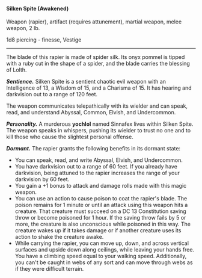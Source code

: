 #### Silken Spite (Awakened)

Weapon (rapier), artifact (requires attunement), martial weapon, melee weapon, 2 lb.

1d8 piercing  - finesse, Vestige

---

The blade of this rapier is made of spider silk. Its onyx pommel is tipped with a ruby cut in the shape of a spider, and the blade carries the blessing of Lolth.

***Sentience.*** Silken Spite is a sentient chaotic evil weapon with an Intelligence of 13, a Wisdom of 15, and a Charisma of 15. It has hearing and darkvision out to a range of 120 feet.

The weapon communicates telepathically with its wielder and can speak, read, and understand Abyssal, Common, Elvish, and Undercommon.

***Personality.*** A murderous **yochlol** named Sinnafex lives within Silken Spite. The weapon speaks in whispers, pushing its wielder to trust no one and to kill those who cause the slightest personal offense.

***Dormant.*** The rapier grants the following benefits in its dormant state:

- You can speak, read, and write Abyssal, Elvish, and Undercommon.
- You have darkvision out to a range of 60 feet. If you already have darkvision, being attuned to the rapier increases the range of your darkvision by 60 feet.
- You gain a +1 bonus to attack and damage rolls made with this magic weapon.
- You can use an action to cause poison to coat the rapier's blade. The poison remains for 1 minute or until an attack using this weapon hits a creature. That creature must succeed on a DC 13 Constitution saving throw or become poisoned for 1 hour. If the saving throw fails by 5 or more, the creature is also unconscious while poisoned in this way. The creature wakes up if it takes damage or if another creature uses its action to shake the creature awake.
- While carrying the rapier, you can move up, down, and across vertical surfaces and upside down along ceilings, while leaving your hands free. You have a climbing speed equal to your walking speed. Additionally, you can't be caught in webs of any sort and can move through webs as if they were difficult terrain.

> #